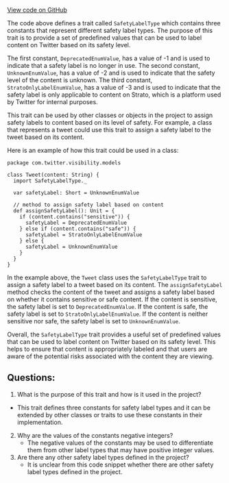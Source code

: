 [View code on GitHub](https://github.com/misbahsy/the-algorithm/visibilitylib/src/main/scala/com/twitter/visibility/models/SafetyLabelType.scala)

The code above defines a trait called `SafetyLabelType` which contains three constants that represent different safety label types. The purpose of this trait is to provide a set of predefined values that can be used to label content on Twitter based on its safety level. 

The first constant, `DeprecatedEnumValue`, has a value of -1 and is used to indicate that a safety label is no longer in use. The second constant, `UnknownEnumValue`, has a value of -2 and is used to indicate that the safety level of the content is unknown. The third constant, `StratoOnlyLabelEnumValue`, has a value of -3 and is used to indicate that the safety label is only applicable to content on Strato, which is a platform used by Twitter for internal purposes.

This trait can be used by other classes or objects in the project to assign safety labels to content based on its level of safety. For example, a class that represents a tweet could use this trait to assign a safety label to the tweet based on its content. 

Here is an example of how this trait could be used in a class:

```
package com.twitter.visibility.models

class Tweet(content: String) {
  import SafetyLabelType._

  var safetyLabel: Short = UnknownEnumValue

  // method to assign safety label based on content
  def assignSafetyLabel(): Unit = {
    if (content.contains("sensitive")) {
      safetyLabel = DeprecatedEnumValue
    } else if (content.contains("safe")) {
      safetyLabel = StratoOnlyLabelEnumValue
    } else {
      safetyLabel = UnknownEnumValue
    }
  }
}
```

In the example above, the `Tweet` class uses the `SafetyLabelType` trait to assign a safety label to a tweet based on its content. The `assignSafetyLabel` method checks the content of the tweet and assigns a safety label based on whether it contains sensitive or safe content. If the content is sensitive, the safety label is set to `DeprecatedEnumValue`. If the content is safe, the safety label is set to `StratoOnlyLabelEnumValue`. If the content is neither sensitive nor safe, the safety label is set to `UnknownEnumValue`. 

Overall, the `SafetyLabelType` trait provides a useful set of predefined values that can be used to label content on Twitter based on its safety level. This helps to ensure that content is appropriately labeled and that users are aware of the potential risks associated with the content they are viewing.
## Questions: 
 1. What is the purpose of this trait and how is it used in the project?
   - This trait defines three constants for safety label types and it can be extended by other classes or traits to use these constants in their implementation.
2. Why are the values of the constants negative integers?
   - The negative values of the constants may be used to differentiate them from other label types that may have positive integer values.
3. Are there any other safety label types defined in the project?
   - It is unclear from this code snippet whether there are other safety label types defined in the project.